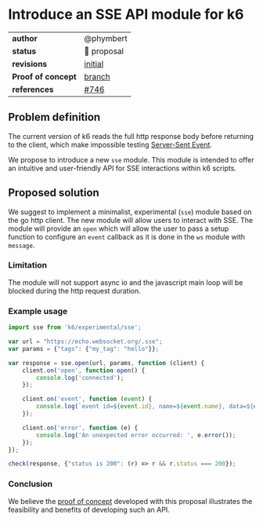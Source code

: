 # Introduce an SSE API module for k6

|                      |                                                              |
|:---------------------|:-------------------------------------------------------------|
| **author**           | @phymbert                                                    |
| **status**           | 🔧 proposal                                                  |
| **revisions**        | [initial](https://github.com/grafana/k6/pull/3639)           |
| **Proof of concept** | [branch](https://github.com/phymbert/k6/tree/hp/feature/sse) |
| **references**       | [#746](https://github.com/grafana/k6/issues/746)             |

## Problem definition

The current version of k6 reads the full http response body before returning to the client,
which make impossible testing [Server-Sent Event](https://fr.wikipedia.org/wiki/Server-sent_events). 

We propose to introduce a new `sse` module.
This module is intended to offer an intuitive and user-friendly API for SSE interactions within k6 scripts.

## Proposed solution

We suggest to implement a minimalist, experimental (`sse`) module based on the go http client.
The new module will allow users to interact with SSE.
The module will provide an `open` which will allow the user to pass a setup function to configure an `event` callback as it is done in the `ws` module with `message`.

### Limitation
The module will not support async io and the javascript main loop will be blocked during the http request duration.

### Example usage

```javascript
import sse from 'k6/experimental/sse';

var url = "https://echo.websocket.org/.sse";
var params = {"tags": {"my_tag": "hello"}};

var response = sse.open(url, params, function (client) {
    client.on('open', function open() {
        console.log('connected');
    });

    client.on('event', function (event) {
        console.log(`event id=${event.id}, name=${event.name}, data=${event.data}`);
    });

    client.on('error', function (e) {
        console.log('An unexpected error occurred: ', e.error());
    });
});

check(response, {"status is 200": (r) => r && r.status === 200});
```

### Conclusion

We believe the [proof of concept](https://github.com/grafana/k6/blob/d5cd1010ecb2381376188c8a47ab861cf8b5dc3d/js/modules/k6/experimental/sse/sse.go) developed with this proposal illustrates the feasibility and benefits of developing such an API.

